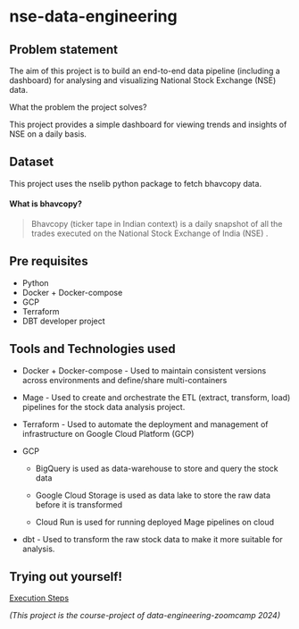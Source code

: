 # nse-data-engineering

## Problem statement  
The aim of this project is to build an end-to-end data pipeline (including a dashboard) for analysing and visualizing National Stock Exchange (NSE) data.

What the problem the project solves?

This project provides a simple dashboard for viewing trends and insights of NSE on a daily basis.

## Dataset

This project uses the nselib python package to fetch bhavcopy data.

#### What is bhavcopy?

> Bhavcopy (ticker tape in Indian context) is a daily snapshot of all the trades executed on the National Stock Exchange of India (NSE) . 

## Pre requisites

 * Python
 * Docker + Docker-compose
 * GCP
 * Terraform
 * DBT developer project

## Tools and Technologies used

 * Docker + Docker-compose - Used to maintain consistent versions across environments and define/share multi-containers
 
 * Mage - Used to create and orchestrate the ETL (extract, transform, load) pipelines for the stock data analysis project.

 * Terraform - Used to automate the deployment and management of infrastructure on Google Cloud Platform (GCP)

 * GCP 
    * BigQuery is used as data-warehouse to store and query the stock data 

    * Google Cloud Storage is used as data lake to store the raw data before it is transformed

    * Cloud Run is used for running deployed Mage pipelines on cloud

 * dbt - Used to transform the raw stock data to make it more suitable for analysis.

## Trying out yourself!

[Execution Steps](https://github.com/Shivakumar-Guhesh/nse-data-engineering/blob/main/setup.md)



*(This project is the course-project of data-engineering-zoomcamp 2024)*